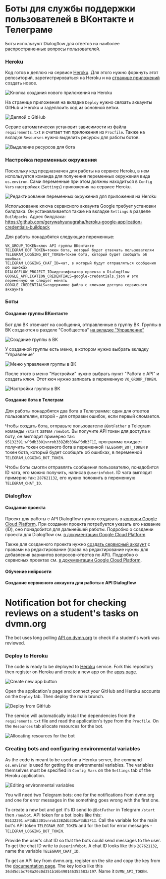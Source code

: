 # Боты для службы поддержки пользователей в ВКонтакте и Телеграме

Боты используют Dialogflow для ответов на наиболее распространенные вопросы пользователей.

### Heroku

Код готов к деплою на сервисе [Heroku](heroku.com). Для этого нужно форкнуть этот репозиторий, зарегистрироваться на Heroku и на [странице приложений](https://dashboard.heroku.com/apps) создать новое.

![Кнопка создания нового приложения на Heroku](https://drive.google.com/uc?export=view&id=1ICYYnV57_xX0MBQOL1kfcMEeQ1TxZSc2 "Кнопка создания нового приложения на Heroku")

На странице приложения на вкладке `Deploy` нужно связать аккаунты GitHub и Heroku и задеплоить код из основной ветки.

![Деплой с GitHub](https://drive.google.com/uc?export=view&id=1sWeIS-HcnmHqiEZcPaCiWqgrFdd7pOQM "Деплой с GitHub")

Сервис автоматически установит зависимости из файла `requirements.txt` и считает тип приложения из `Procfile`. Также на вкладке `Resourses` нужно выделить ресурсы для работы ботов.

![Выделение ресурсов для бота](https://drive.google.com/uc?export=view&id=1cz7E68HbYAcbv6n3ZXC3xfIKUH5MCmIB "Выделение ресурсов для бота")

### Настройка переменных окружения

Поскольку код предназначен для работы на сервисе Heroku, в нем используется команда для получения переменных окружения вида `os.environ`. Сами переменные при этом должны находиться в `Config Vars` настройках (`Settings`) приложения на сервисе Heroku.

![Редактирование переменных окружения для приложения на Heroku](https://drive.google.com/uc?export=view&id=1fiNHjoEXQtbCd8zG10IXBLVojSyVszfP "Редактирование переменных окружения для приложения на Heroku")

Использование ключа сервисного аккаунта Google требует установки билдпака. Он устанавливается также на вкладке `Settings` в разделе `Buildpacks`. Адрес билдпака: https://github.com/gerywahyunugraha/heroku-google-application-credentials-buildpack

Для работы понадобятся следующие переменные:

```
VK_GROUP_TOKEN=ключ API группы ВКонтакте
TELEGRAM_BOT_TOKEN=токен бота, который будет отвечать пользователям
TELEGRAM_LOGGING_BOT_TOKEN=токен бота, который будет сообщать об ошибках
TELEGRAM_LOGGING_CHAT_ID=чат, в который будут отправляться сообщения об ошибках
DIALOGFLOW_PROJECT_ID=идентификатор проекта в Dialogflow
GOOGLE_APPLICATION_CREDENTIALS=google-credentials.json # это переменную не следует менять
GOOGLE_CREDENTIALS=содержимое файла с ключами доступа сервисного аккаунта 
```

### Боты

#### Создание группы ВКонтакте

Бот для ВК отвечает на сообщения, отправленные в группу ВК. Группы в ВК создаются в разделе "Сообщества" [на вкладке "Управление"](https://vk.com/groups?tab=admin)

![Создание группы в ВК](https://drive.google.com/uc?export=view&id=1I3OQiRED4qcxST_Xnm4tT3RubNDmJChh "Создание группы в ВК")

У созданной группы есть меню, в котором нужно выбрать вкладку "Управление"

![Меню управления группы в ВК](https://drive.google.com/uc?export=view&id=1o451zAkHtuD4kJ4NkvLOizlSKhoeMdP- "Меню управления группы в ВК")

После этого в меню "Настройки" нужно выбрать пункт "Работа с API" и создать ключ. Этот кюч нужно записать в переменную `VK_GROUP_TOKEN`.

![Настройки группы в ВК](https://drive.google.com/uc?export=view&id=1SFXuUGZsc-triLmAmdwP9gzCyjW8zLwm "Настройки группы в ВК")

#### Создание бота в Телеграм

Для работы понадобятся два бота в Телеграмме: один для ответов пользователям, второй - для отправки ошибок, если первый сломается.

Чтобы создать бота, отправьте пользователю `@BotFather` в Telegram команды `/start` затем `/newbot`. Вы получите API токен для доступа к боту, он выглядит примерно так: `95132391:wP3db3301vnrob33BZdb33KwP3db3F1I`, программа ожидает получить токен основного бота в переменной `TELEGRAM_BOT_TOKEN` и токен бота, который будет сообщать об ошибках, в переменной `TELEGRAM_LOGGING_BOT_TOKEN`.

Чтобы боты смогли отправлять сообщения пользователю, понадобится ID чата, его можно получить, написав `@userinfobot`. ID чата выглядит примерно так: `287621132`, его нужно положить в переменную `TELEGRAM_CHAT_ID`.

### Dialogflow

#### Создание проекта

Проект для работы с API Dialogflow нужно создавать в [консоли Google Cloud Platform](https://console.cloud.google.com). При создании проекта потребуется указать его название (ID), оно понадобится для дальнейшей работы. Подробно о создании проекта для Dialogflow см. [в документации Google Cloud Platform](https://cloud.google.com/dialogflow/docs/quick/setup).

Также для созданного проекта нужно [создать сервисный аккаунт](https://console.cloud.google.com/apis/credentials/serviceaccountkey) с правами на редактирование (права на редактирование нужны для добавления вариантов вопросов-ответов по API). Подробно о сервисных проектах см. [в документации Google Cloud Platform](https://cloud.google.com/docs/authentication/getting-started).

#### Обучение нейросети

#### Создание сервисного аккаунта для работы с API Dialogflow







# Notification bot for checking reviews on a student's tasks on dvmn.org

The bot uses long polling [API on dvmn.org](https://dvmn.org/api/docs/) to check if a student's work was reviewed.

### Deploy to Heroku

The code is ready to be deployed to [Heroku](heroku.com) service. Fork this repository then register on Heroku and create a new app on the [apps page](https://dashboard.heroku.com/apps).

![Create new app button](https://drive.google.com/uc?export=view&id=1ICYYnV57_xX0MBQOL1kfcMEeQ1TxZSc2 "Create new app button")

Open the application's page and connect your GitHub and Heroku accounts on the `Deploy` tab. Then deploy the main brunch.

![Deploy from GitHub](https://drive.google.com/uc?export=view&id=1sWeIS-HcnmHqiEZcPaCiWqgrFdd7pOQM "Deploy from GitHub")

The service will automatically install the dependencies from the `requirements.txt` file and read the application's type from the `Procfile`. On the `Resources` tab allocate resources for the bot.

![Allocating resources for the bot](https://drive.google.com/uc?export=view&id=1cz7E68HbYAcbv6n3ZXC3xfIKUH5MCmIB "ВAllocating resources for the bot")

### Creating bots and configuring environmental variables

As the code is meant to be used on a Heroku server, the command `os.environ` is used for getting the environmental variables. The variables themselves must be specified in `Config Vars` on the  `Settings` tab of the Heroku application.

![Editing environmental variables](https://drive.google.com/uc?export=view&id=1fiNHjoEXQtbCd8zG10IXBLVojSyVszfP "Editing environmental variables")

You will need two Telegram bots: one for the notifications from dvmn.org and one for error messages in the something goes wrong with the first one.

To create a new bot and get it's ID send to `@BotFather` in Telegram `/start` then `/newbot`. API token for a bot looks like this: `95132391:wP3db3301vnrob33BZdb33KwP3db3F1I`. Call the variable for the main bot's API token `TELEGRAM_BOT_TOKEN` and for the bot for error messages - `TELEGRAM_LOGGING_BOT_TOKEN`.

Provide the user's chat ID so that the bots could send messages to the user. To get the chat ID write to `@userinfobot`. A chat ID looks like this `287621132`, name the variable `TELEGRAM_CHAT_ID`.

To get an API key from dvmn.org, register on the site and copy the key from the [documentation page](https://dvmn.org/api/docs/). The key looks like this `36d45dcbc798a20c0d351b16b490146352583a197`. Name it `DVMN_API_TOKEN`.
